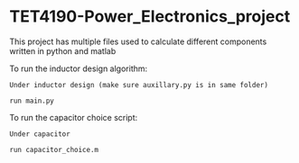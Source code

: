 # TET4190-Power_Electronics_project



This project has multiple files used to calculate different components written in python and matlab



To run the inductor design algorithm:

    Under inductor design (make sure auxillary.py is in same folder)
 
    run main.py
  
  
  
To run the capacitor choice script:

    Under capacitor
  
    run capacitor_choice.m
  
  
  
 
